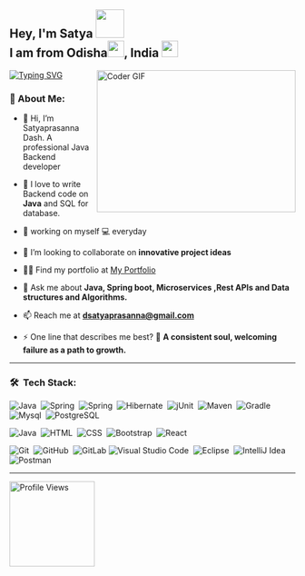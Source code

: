 ##  Hey, I'm Satya  <img src="https://github.com/TheDudeThatCode/TheDudeThatCode/blob/master/Assets/Developer.gif" width="50"><br> I am from Odisha<img src="https://github.com/GG-Satya/GG-Satya/assets/111240668/9ce2a41a-6c4d-4150-bbad-2647a8733cc9" width ="29">, India <img src="https://github.com/TheDudeThatCode/TheDudeThatCode/blob/master/Assets/Earth.gif" width="29"><br>
<!-- <img align="right" alt="Coding" width="400" src="https://c.tenor.com/fdvOlldr5RYAAAAC/private.gif"> -->
<!-- <img alt="Coder GIF" height=250 width=350 src="https://miro.medium.com/max/1360/0*7Q3yvSIv_t0ioJ-Z.gif"/> -->
<img align="right" alt="Coder GIF" height=250 width=350 src="https://analyticsindiamag.com/wp-content/uploads/2018/12/developer-dribbble.gif" />

[![Typing SVG](https://readme-typing-svg.herokuapp.com/?lines=I+build+things+for+web)](https://git.io/typing-svg)


###  💫 About Me:
-  👋 Hi, I’m Satyaprasanna Dash. A professional Java Backend developer<br>

- 🔭 I love to write Backend code on **Java** and SQL for database.

- 🌱 working on myself 💻 everyday

- 🤝 I’m looking to collaborate on **innovative project ideas**

- 👨‍💻 Find my portfolio at <a href="https://gg-satya.github.io/Portfolio/" target="_blank">My Portfolio</a>

- 💬 Ask me about **Java, Spring boot, Microservices ,Rest APIs and Data structures and Algorithms.**

- 📫 Reach me at **dsatyaprasanna@gmail.com**

<!-- 📄 Know about my experiences from <a href="https://drive.google.com/file/d/1eiPKKlLMDXH5D-CrISgFImrTY24fjJBo/view?usp=drive_link">My Resume</a> -->


- ⚡ One line that describes me best?  🎯 **A consistent soul, welcoming failure as a path to growth.**
<hr>

<!-- ## 🌐 Socials: <a href="https://linkedin.com/in/satyaprasanna-dash-695605208" target="_blank"><img src="https://img.shields.io/badge/LinkedIn-%230077B5.svg?logo=linkedin&logoColor=white" width="120" alt="LinkedIn"></a> -->


### 🛠 &nbsp;Tech Stack:

![Java](https://img.shields.io/badge/Java-blue?logo=Java)&nbsp;
![Spring](https://img.shields.io/badge/-Spring-blue?style=flat&logo=Spring)&nbsp;
![Spring](https://img.shields.io/badge/-Springboot-blue?style=flat&logo=Spring)&nbsp;
![Hibernate](https://img.shields.io/badge/-Hibernate-blue?style=flat&logo=Hibernate)&nbsp;
![jUnit](https://img.shields.io/badge/jUnit-blue?&style=flat&logo=Java&logoColor=white)&nbsp;
![Maven](https://img.shields.io/badge/Maven-blue?logo=maven)&nbsp;
![Gradle](https://img.shields.io/badge/Gradle-blue?logo=gradle)&nbsp;
![Mysql](https://img.shields.io/badge/-Mysql-blue?style=flat&logo=Mysql&logoColor=white)&nbsp;
![PostgreSQL](https://img.shields.io/badge/-PostgreSQL-blue?style=flat&logo=postgresql&logoColor=white)&nbsp;

![Java](https://img.shields.io/badge/Javascript-blue?logo=Javascript)&nbsp;
![HTML](https://img.shields.io/badge/-HTML-blue?style=flat&logo=HTML5)&nbsp;
![CSS](https://img.shields.io/badge/-CSS-blue?style=flat&logo=CSS3&logoColor=1572B6)&nbsp;
![Bootstrap](https://img.shields.io/badge/-Bootstrap-blue?style=flat&logo=bootstrap&logoColor=563D7C)&nbsp;
![React](https://img.shields.io/badge/React-blue?logo=react)&nbsp;

![Git](https://img.shields.io/badge/-Git-blue?style=flat&logo=git)&nbsp;
![GitHub](https://img.shields.io/badge/-GitHub-blue?style=flat&logo=github)&nbsp;
![GitLab](https://img.shields.io/badge/gitlab-blue?logo=gitlab)
![Visual Studio Code](https://img.shields.io/badge/-Visual%20Studio%20Code-blue?style=flat&logo=visual-studio-code&logoColor=white)&nbsp;
![Eclipse](https://img.shields.io/badge/Eclipse-blue?logo=eclipse)&nbsp;
![IntelliJ Idea](https://img.shields.io/badge/IntelliJ_Idea-blue?logo=intellij)&nbsp;
![Postman](https://img.shields.io/badge/-Postmam-blue?style=flat&logo=Postman&logoColor=FFA515)&nbsp;

<hr>
<img src="https://komarev.com/ghpvc/?username=GG-Satya" width="150" alt="Profile Views">

<!--- ![](https://komarev.com/ghpvc/?username=GG-Satya) -->

<!---
GG-Satya/GG-Satya is a ✨ special ✨ repository because its `README.md` (this file) appears on your GitHub profile.
You can click the Preview link to take a look at your changes.
--->
